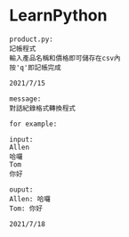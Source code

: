 # LearnPython

```
product.py:
記帳程式
輸入產品名稱和價格即可儲存在csv內
按'q'即記帳完成

2021/7/15
```
```
message:
對話紀錄格式轉換程式

for example:

input:
Allen
哈囉
Tom
你好

ouput:
Allen: 哈囉
Tom: 你好

2021/7/18
```
